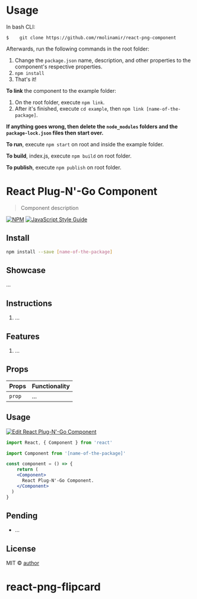 # Usage

In bash CLI:

`$    git clone https://github.com/rmolinamir/react-png-component`

Afterwards, run the following commands in the root folder:

1. Change the `package.json` name, description, and other properties to the component's respective properties.
2. `npm install`
3. That's it!

**To link** the component to the example folder:

1. On the root folder, execute `npm link`.
2. After it's finished, execute `cd example`, then `npm link [name-of-the-package]`.

**If anything goes wrong, then delete the `node_modules` folders and the `package-lock.json` files then start over.**

**To run**, execute `npm start` on root and inside the example folder.

**To build**, index.js, execute `npm build` on root folder.

**To publish**, execute `npm publish` on root folder.

# React Plug-N'-Go Component

> Component description

[![NPM](https://img.shields.io/npm/v/[name-of-the-package].svg)](https://www.npmjs.com/package/[name-of-the-package]) [![JavaScript Style Guide](https://img.shields.io/badge/code_style-standard-brightgreen.svg)](https://standardjs.com)

## Install

```bash
npm install --save [name-of-the-package]
```

## Showcase

...

## Instructions

1. ...

## Features

1. ...

## Props

Props               |       Functionality
-------------       |       -------------
`prop`              |       ...

## Usage

[![Edit React Plug-N'-Go Component](https://codesandbox.io/static/img/play-codesandbox.svg)](https://codesandbox.io/)

```jsx
import React, { Component } from 'react'

import Component from '[name-of-the-package]'

const component = () => {
    return (
    <Component>
      React Plug-N'-Go Component.
    </Component>
  )
}
```

## Pending

- ...

## License

MIT © [author](https://github.com/author)
# react-png-flipcard

